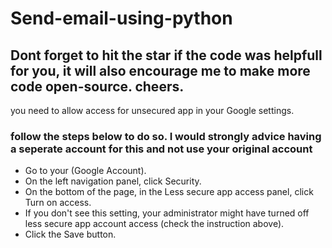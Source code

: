 # Send-email-using-python

## Dont forget to hit the star if the code was helpfull for you, it will also encourage me to make more code open-source. cheers. 

you need to allow access for unsecured app in your Google settings.

### follow the steps below to do so. I would strongly advice having a seperate account for this and not use your original account

- Go to your (Google Account).
- On the left navigation panel, click Security.
- On the bottom of the page, in the Less secure app access panel, click Turn on access.
- If you don't see this setting, your administrator might have turned off less secure app account access (check the instruction above).
- Click the Save button.
